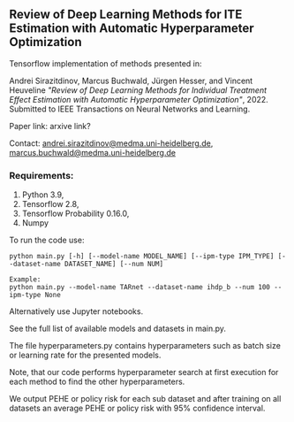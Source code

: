 ## Review of Deep Learning Methods for ITE Estimation with Automatic Hyperparameter Optimization

Tensorflow implementation of methods presented in:

Andrei Sirazitdinov, Marcus Buchwald, Jürgen Hesser, and Vincent Heuveline _"Review of Deep Learning Methods for Individual Treatment Effect Estimation with Automatic Hyperparameter Optimization"_, 2022. Submitted to IEEE Transactions on Neural Networks and Learning.

Paper link: arxive link?

Contact: andrei.sirazitdinov@medma.uni-heidelberg.de, marcus.buchwald@medma.uni-heidelberg.de

### Requirements:
1. Python 3.9, 
2. Tensorflow 2.8, 
3. Tensorflow Probability 0.16.0, 
4. Numpy

To run the code use:
```
python main.py [-h] [--model-name MODEL_NAME] [--ipm-type IPM_TYPE] [--dataset-name DATASET_NAME] [--num NUM]

Example:
python main.py --model-name TARnet --dataset-name ihdp_b --num 100 --ipm-type None

```
Alternatively use Jupyter notebooks.  

See the full list of available models and datasets in main.py.  

The file hyperparameters.py contains hyperparameters such as batch size or learning rate for the presented models.  

Note, that our code performs hyperparameter search at first execution for each method to find the other hyperparameters.

We output PEHE or policy risk for each sub dataset and after training on all datasets an average PEHE or policy risk with 95% confidence interval.
